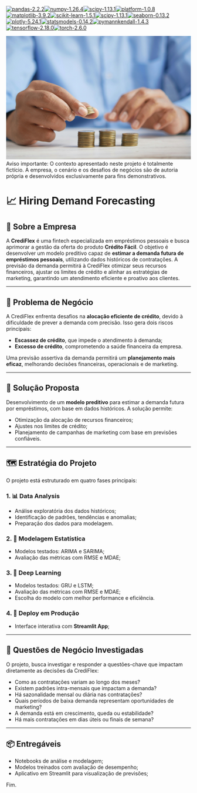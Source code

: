 
[![pandas-2.2.2](https://img.shields.io/badge/pandas-2.2.2-%23150458?logo=pandas)](https://pandas.pydata.org/docs/whatsnew/v2.2.2.html)[![numpy-1.26.4](https://img.shields.io/badge/numpy-1.26.4-%23013243?logo=NumPy)](https://numpy.org/doc/stable/release/1.26.4-notes.html)[![scipy-1.13.1](https://img.shields.io/badge/scipy-1.13.1-%238ABDB9?logo=scipy)](https://docs.scipy.org/doc/scipy/release.1.13.1.html)[![platform-1.0.8](https://img.shields.io/badge/platform-1.0.8-lightgrey)](https://pypi.org/project/platform/1.0.8/)[![matplotlib-3.9.2](https://img.shields.io/badge/matplotlib-3.9.2-%23348ABD?logo=Matplotlib)](https://github.com/matplotlib/matplotlib/releases/tag/v3.9.2)[![scikit-learn-1.5.1](https://img.shields.io/badge/scikit--learn-1.5.1-%23F7931E?logo=scikit-learn)](https://scikit-learn.org/stable/whats_new/v1.5.html)[![scipy-1.13.1](https://img.shields.io/badge/scipy-1.13.1-%238ABDB9?logo=scipy)](https://docs.scipy.org/doc/scipy-1.13.1/)[![seaborn-0.13.2](https://img.shields.io/badge/seaborn-0.13.2-%234CB391?logo=seaborn)](https://seaborn.pydata.org/whatsnew/v0.13.2.html)[![plotly-5.24.1](https://img.shields.io/badge/plotly-5.24.1-%234A569D?logo=plotly)](https://plotly.com/python/getting-started/)[![statsmodels-0.14.2](https://img.shields.io/badge/statsmodels-0.14.2-%2361A0AF?logo=statsmodels)](https://www.statsmodels.org/stable/release/version0.14.2.html)[![pymannkendall-1.4.3](https://img.shields.io/badge/pymannkendall-1.4.3-blue)](https://pypi.org/project/pymannkendall/)[![tensorflow-2.18.0](https://img.shields.io/badge/tensorflow-2.18.0-%23FF6F00?logo=tensorflow)](https://github.com/tensorflow/tensorflow/releases/tag/v2.18.0)[![torch-2.6.0](https://img.shields.io/badge/torch-2.6.0-%23EE4C2C?logo=pytorch)](https://pytorch.org/docs/stable/index.html)

![Imagem](images/fintech.jpg)
Aviso importante: O contexto apresentado neste projeto é totalmente fictício. A empresa, o cenário e os desafios de negócios são de autoria própria e desenvolvidos exclusivamente para fins demonstrativos.



# 📈 Hiring Demand Forecasting 

## 🏢 Sobre a Empresa

A **CrediFlex** é uma fintech especializada em empréstimos pessoais e busca aprimorar a gestão da oferta do produto **Crédito Fácil**. O objetivo é desenvolver um modelo preditivo capaz de **estimar a demanda futura de empréstimos pessoais**, utilizando dados históricos de contratações. A previsão da demanda permitirá à CrediFlex otimizar seus recursos financeiros, ajustar os limites de crédito e alinhar as estratégias de marketing, garantindo um atendimento eficiente e proativo aos clientes.

---

## 🎯 Problema de Negócio

A CrediFlex enfrenta desafios na **alocação eficiente de crédito**, devido à dificuldade de prever a demanda com precisão. Isso gera dois riscos principais:

- **Escassez de crédito**, que impede o atendimento à demanda;
- **Excesso de crédito**, comprometendo a saúde financeira da empresa.

Uma previsão assertiva da demanda permitirá um **planejamento mais eficaz**, melhorando decisões financeiras, operacionais e de marketing.

---

## 🧠 Solução Proposta

Desenvolvimento de um **modelo preditivo** para estimar a demanda futura por empréstimos, com base em dados históricos. A solução permite:

- Otimização da alocação de recursos financeiros;
- Ajustes nos limites de crédito;
- Planejamento de campanhas de marketing com base em previsões confiáveis.

---

## 🗺️ Estratégia do Projeto

O projeto está estruturado em quatro fases principais:

### 1. 📊 Data Analysis

- Análise exploratória dos dados históricos;
- Identificação de padrões, tendências e anomalias;
- Preparação dos dados para modelagem.

### 2. 🔢 Modelagem Estatística 

- Modelos testados: ARIMA e SARIMA;
- Avaliação das métricas com RMSE e MDAE;

### 3. 🧬 Deep Learning

- Modelos testados: GRU e LSTM;
- Avaliação das métricas com RMSE e MDAE;
- Escolha do modelo com melhor performance e eficiência.

### 4. 🚀 Deploy em Produção

- Interface interativa com **Streamlit App**;


---

## 🔎 Questões de Negócio Investigadas
O projeto, busca investigar e responder a questões-chave que impactam diretamente as decisões da CrediFlex:

- Como as contratações variam ao longo dos meses?
- Existem padrões intra-mensais que impactam a demanda?
- Há sazonalidade mensal ou diária nas contratações?
- Quais períodos de baixa demanda representam oportunidades de marketing?
- A demanda está em crescimento, queda ou estabilidade?
- Há mais contratações em dias úteis ou finais de semana?

---

## 📦 Entregáveis

- Notebooks de análise e modelagem;
- Modelos treinados com avaliação de desempenho;
- Aplicativo em Streamlit para visualização de previsões;



Fim.


